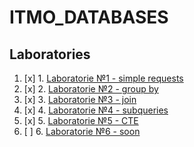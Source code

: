 # ITMO_DATABASES
## Laboratories

1. [x] 1. [Laboratorie №1 - simple requests](https://github.com/ew0s/ITMO_DATABASES/tree/master/LABS/LAB1%20-%20Simple%20requests)
2. [x] 2. [Laboratorie №2 - group by](https://github.com/ew0s/ITMO_DATABASES/tree/master/LABS/LAB2%20-%20Group%20by)
3. [x] 3. [Laboratorie №3 - join](https://github.com/ew0s/ITMO_DATABASES/tree/master/LABS/LAB3%20-%20JOIN/MAIN%20TASKS)
4. [x] 4. [Laboratorie №4 - subqueries](https://github.com/ew0s/ITMO_DATABASES/tree/master/LABS/LAB4%20-%20Subqueries)
5. [x] 5. [Laboratorie №5 - CTE](https://github.com/ew0s/ITMO_DATABASES/blob/master/LABS/LAB5%20-%20CTE/console_1.sql)
6. [ ] 6. [Laboratorie №6 - soon](https://github.com/ew0s/ITMO_DATABASES/blob/master/LABS/LAB6%20-%20OVER/6.sql)
